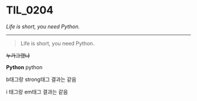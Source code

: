 # TIL_0204

*Life is short, you need Python.*

---

> Life is short, you need Python.

~~누가그랬냐~~

**Python** python



b태그랑 strong태그 결과는 같음

i 태그랑 em태그 결과는 같음
